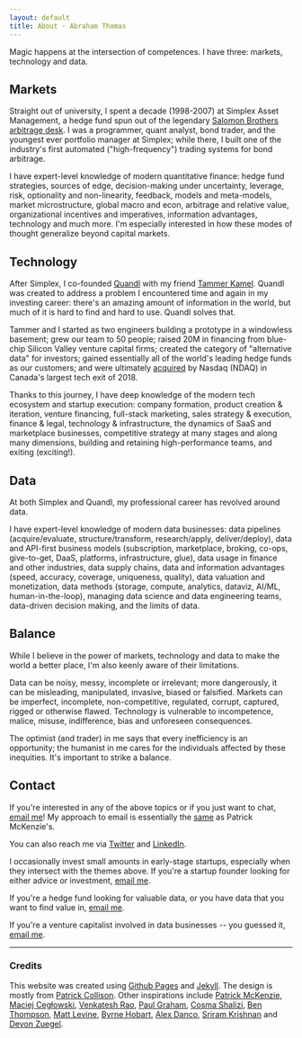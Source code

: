 ```yaml
---
layout: default
title: About · Abraham Thomas
---
```


Magic happens at the intersection of competences.  I have three: markets, technology and data.

## Markets

Straight out of university, I spent a decade (1998-2007) at Simplex Asset Management, a hedge fund spun out of the legendary [Salomon Brothers arbitrage desk](https://en.wikipedia.org/wiki/Liar%27s_Poker).  I was a programmer, quant analyst, bond trader, and the youngest ever portfolio manager at Simplex; while there, I built one of the industry's first automated ("high-frequency") trading systems for bond arbitrage.  

I have expert-level knowledge of modern quantitative finance: hedge fund strategies, sources of edge, decision-making under uncertainty, leverage, risk, optionality and non-linearity, feedback, models and meta-models, market microstructure, global macro and econ, arbitrage and relative value, organizational incentives and imperatives, information advantages, technology and much more.  I'm especially interested in how these modes of thought generalize beyond capital markets.

## Technology

After Simplex, I co-founded [Quandl](https://www.quandl.com) with my friend [Tammer Kamel](https://www.linkedin.com/in/tammerkamel).  Quandl was created to address a problem I encountered time and again in my investing career: there's an amazing amount of information in the world, but much of it is hard to find and hard to use.  Quandl solves that.  

Tammer and I started as two engineers building a prototype in a windowless basement; grew our team to 50 people; raised 20M in financing from blue-chip Silicon Valley venture capital firms; created the category of "alternative data" for investors; gained essentially all of the world's leading hedge funds as our customers; and were ultimately [acquired](https://blog.quandl.com/quandl-the-next-chapter) by Nasdaq (NDAQ) in Canada's largest tech exit of 2018.  

Thanks to this journey, I have deep knowledge of the modern tech ecosystem and startup execution: company formation, product creation & iteration, venture financing, full-stack marketing, sales strategy & execution, finance & legal, technology & infrastructure, the dynamics of SaaS and marketplace businesses, competitive strategy at many stages and along many dimensions, building and retaining high-performance teams, and exiting (exciting!).

## Data

At both Simplex and Quandl, my professional career has revolved around data.

I have expert-level knowledge of modern data businesses: data pipelines (acquire/evaluate, structure/transform, research/apply, deliver/deploy), data and API-first business models (subscription, marketplace, broking, co-ops, give-to-get, DaaS, platforms, infrastructure, glue), data usage in finance and other industries, data supply chains, data and information advantages (speed, accuracy, coverage, uniqueness, quality), data valuation and monetization, data methods (storage, compute, analytics, dataviz, AI/ML, human-in-the-loop), managing data science and data engineering teams, data-driven decision making, and the limits of data.

## Balance

While I believe in the power of markets, technology and data to make the world a better place, I'm also keenly aware of their limitations. 

Data can be noisy, messy, incomplete or irrelevant; more dangerously, it can be misleading, manipulated, invasive, biased or falsified.  Markets can be imperfect, incomplete, non-competitive, regulated, corrupt, captured, rigged or otherwise flawed.  Technology is vulnerable to incompetence, malice, misuse, indifference, bias and unforeseen consequences.  

The optimist (and trader) in me says that every inefficiency is an opportunity; the humanist in me cares for the individuals affected by these inequities.  It's important to strike a balance.

## Contact

If you're interested in any of the above topics or if you just want to chat, [email me]!   My approach to email is essentially the [same](https://www.kalzumeus.com/standing-invitation) as Patrick McKenzie's.

You can also reach me via [Twitter](https://twitter.com/athomasq) and [LinkedIn](https://www.linkedin.com/in/athomasq).

I occasionally invest small amounts in early-stage startups, especially when they intersect with the themes above.  If you're a startup founder looking for either advice or investment, [email me].

If you're a hedge fund looking for valuable data, or you have data that you want to find value in, [email me].

If you're a venture capitalist involved in data businesses -- you guessed it, [email me].

----

### Credits 

This website was created using [Github Pages] and [Jekyll].  The design is mostly from [Patrick Collison].  Other inspirations include [Patrick McKenzie], [Maciej Cegłowski], [Venkatesh Rao], [Paul Graham], [Cosma Shalizi], [Ben Thompson], [Matt Levine], [Byrne Hobart], [Alex Danco], [Sriram Krishnan] and [Devon Zuegel]. 

[Github Pages]: https://pages.github.com/
[Jekyll]: https://jekyllrb.com/
[Patrick Collison]: https://patrickcollison.com/about
[Patrick McKenzie]: https://www.kalzumeus.com/about/ 
[Maciej Cegłowski]: https://idlewords.com/about.htm
[Venkatesh Rao]: https://www.ribbonfarm.com/about/ 
[Paul Graham]: http://www.paulgraham.com/articles.html
[Cosma Shalizi]: http://bactra.org/ 
[Ben Thompson]: https://stratechery.com/about/ 
[Matt Levine]: https://twitter.com/matt_levine
[Byrne Hobart]: https://medium.com/@byrnehobart
[Alex Danco]: https://alexdanco.com/
[Sriram Krishnan]: https://sriramk.com/
[Devon Zuegel]: https://devonzuegel.com/page/about-me 

[email me]: mailto:athos1@gmail.com 
